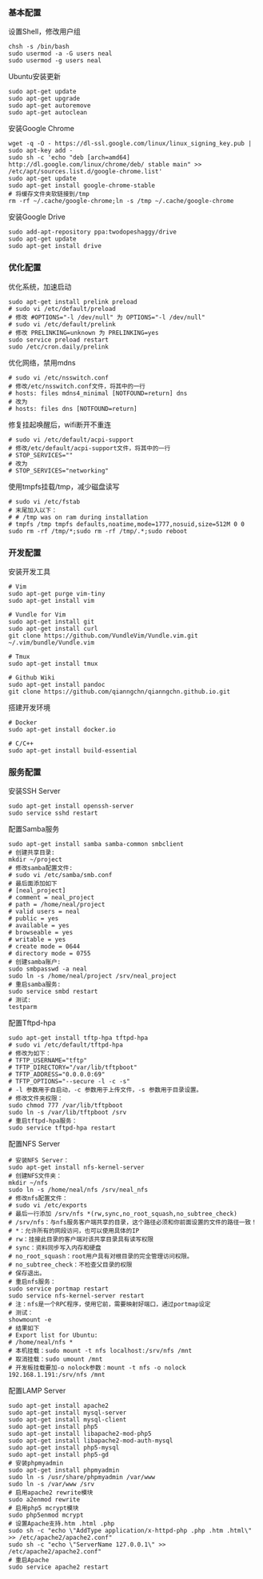 <!---title:Ubuntu系统安装配置指南-->
<!---category:个人笔记-->
<!---tags:ubuntu-->
<!---author:Neal-->
<!---date:2015-05-05-->

### 基本配置

设置Shell，修改用户组

    chsh -s /bin/bash
    sudo usermod -a -G users neal
    sudo usermod -g users neal

Ubuntu安装更新

    sudo apt-get update
    sudo apt-get upgrade
    sudo apt-get autoremove
    sudo apt-get autoclean

安装Google Chrome

    wget -q -O - https://dl-ssl.google.com/linux/linux_signing_key.pub | sudo apt-key add -
    sudo sh -c 'echo "deb [arch=amd64] http://dl.google.com/linux/chrome/deb/ stable main" >> /etc/apt/sources.list.d/google-chrome.list'
    sudo apt-get update
    sudo apt-get install google-chrome-stable
    # 将缓存文件夹软链接到/tmp
    rm -rf ~/.cache/google-chrome;ln -s /tmp ~/.cache/google-chrome

安装Google Drive

    sudo add-apt-repository ppa:twodopeshaggy/drive
    sudo apt-get update
    sudo apt-get install drive

### 优化配置

优化系统，加速启动

    sudo apt-get install prelink preload
    # sudo vi /etc/default/preload
    # 修改 #OPTIONS="-l /dev/null" 为 OPTIONS="-l /dev/null"
    # sudo vi /etc/default/prelink
    # 修改 PRELINKING=unknown 为 PRELINKING=yes
    sudo service preload restart
    sudo /etc/cron.daily/prelink

优化网络，禁用mdns

    # sudo vi /etc/nsswitch.conf
    # 修改/etc/nsswitch.conf文件，将其中的一行
    # hosts: files mdns4_minimal [NOTFOUND=return] dns
    # 改为
    # hosts: files dns [NOTFOUND=return]

修复挂起唤醒后，wifi断开不重连

    # sudo vi /etc/default/acpi-support
    # 修改/etc/default/acpi-support文件，将其中的一行
    # STOP_SERVICES=""
    # 改为
    # STOP_SERVICES="networking"

使用tmpfs挂载/tmp，减少磁盘读写

    # sudo vi /etc/fstab
    # 末尾加入以下：
    # # /tmp was on ram during installation
    # tmpfs /tmp tmpfs defaults,noatime,mode=1777,nosuid,size=512M 0 0
    sudo rm -rf /tmp/*;sudo rm -rf /tmp/.*;sudo reboot

### 开发配置

安装开发工具

    # Vim
    sudo apt-get purge vim-tiny
    sudo apt-get install vim

    # Vundle for Vim
    sudo apt-get install git
    sudo apt-get install curl
    git clone https://github.com/VundleVim/Vundle.vim.git ~/.vim/bundle/Vundle.vim

    # Tmux
    sudo apt-get install tmux

    # Github Wiki
    sudo apt-get install pandoc
    git clone https://github.com/qianngchn/qianngchn.github.io.git

搭建开发环境

    # Docker
    sudo apt-get install docker.io

    # C/C++
    sudo apt-get install build-essential

### 服务配置

安装SSH Server

    sudo apt-get install openssh-server
    sudo service sshd restart

配置Samba服务

    sudo apt-get install samba samba-common smbclient
    # 创建共享目录:
    mkdir ~/project
    # 修改samba配置文件:
    # sudo vi /etc/samba/smb.conf
    # 最后面添加如下
    # [neal_project]
    # comment = neal_project
    # path = /home/neal/project
    # valid users = neal
    # public = yes
    # available = yes
    # browseable = yes
    # writable = yes
    # create mode = 0644
    # directory mode = 0755
    # 创建samba账户:
    sudo smbpasswd -a neal
    sudo ln -s /home/neal/project /srv/neal_project
    # 重启samba服务:
    sudo service smbd restart
    # 测试:
    testparm

配置Tftpd-hpa

    sudo apt-get install tftp-hpa tftpd-hpa
    # sudo vi /etc/default/tftpd-hpa
    # 修改为如下：
    # TFTP_USERNAME="tftp"
    # TFTP_DIRECTORY="/var/lib/tftpboot"
    # TFTP_ADDRESS="0.0.0.0:69"
    # TFTP_OPTIONS="--secure -l -c -s"
    # -l 参数用于自启动，-c 参数用于上传文件，-s 参数用于目录设置。
    # 修改文件夹权限：
    sudo chmod 777 /var/lib/tftpboot
    sudo ln -s /var/lib/tftpboot /srv
    # 重启tftpd-hpa服务：
    sudo service tftpd-hpa restart

配置NFS Server

    # 安装NFS Server：
    sudo apt-get install nfs-kernel-server
    # 创建NFS文件夹：
    mkdir ~/nfs
    sudo ln -s /home/neal/nfs /srv/neal_nfs
    # 修改nfs配置文件：
    # sudo vi /etc/exports
    # 最后一行添加 /srv/nfs *(rw,sync,no_root_squash,no_subtree_check)
    # /srv/nfs：与nfs服务客户端共享的目录，这个路径必须和你前面设置的文件的路径一致！
    # *：允许所有的网段访问，也可以使用具体的IP
    # rw：挂接此目录的客户端对该共享目录具有读写权限
    # sync：资料同步写入内存和硬盘
    # no_root_squash：root用户具有对根目录的完全管理访问权限。
    # no_subtree_check：不检查父目录的权限
    # 保存退出。
    # 重启nfs服务：
    sudo service portmap restart
    sudo service nfs-kernel-server restart
    # 注：nfs是一个RPC程序，使用它前，需要映射好端口，通过portmap设定
    # 测试：
    showmount -e
    # 结果如下
    # Export list for Ubuntu:
    # /home/neal/nfs *
    # 本机挂载：sudo mount -t nfs localhost:/srv/nfs /mnt
    # 取消挂载：sudo umount /mnt
    # 开发板挂载要加-o nolock参数：mount -t nfs -o nolock 192.168.1.191:/srv/nfs /mnt

配置LAMP Server

    sudo apt-get install apache2
    sudo apt-get install mysql-server
    sudo apt-get install mysql-client
    sudo apt-get install php5
    sudo apt-get install libapache2-mod-php5
    sudo apt-get install libapache2-mod-auth-mysql
    sudo apt-get install php5-mysql
    sudo apt-get install php5-gd
    # 安装phpmyadmin
    sudo apt-get install phpmyadmin
    sudo ln -s /usr/share/phpmyadmin /var/www
    sudo ln -s /var/www /srv
    # 启用apache2 rewrite模块
    sudo a2enmod rewrite
    # 启用php5 mcrypt模块
    sudo php5enmod mcrypt
    # 设置Apache支持.htm .html .php
    sudo sh -c "echo \"AddType application/x-httpd-php .php .htm .html\" >> /etc/apache2/apache2.conf"
    sudo sh -c "echo \"ServerName 127.0.0.1\" >> /etc/apache2/apache2.conf"
    # 重启Apache
    sudo service apache2 restart
